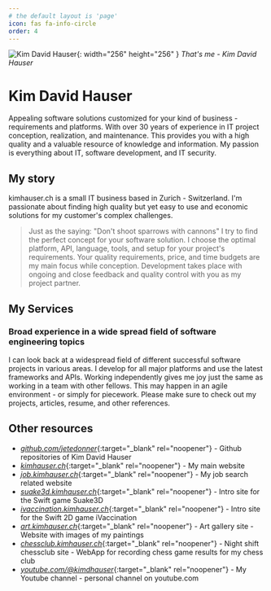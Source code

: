 ```yaml
---
# the default layout is 'page'
icon: fas fa-info-circle
order: 4
---
```


![Kim David Hauser](KimDavidHauserRound_326x326.png){: width="256" height="256" }
_That's me - Kim David Hauser_

# Kim David Hauser
Appealing software solutions customized for your kind of business - requirements and platforms. With over 30 years of experience in IT project conception, realization, and maintenance. This provides you with a high quality and a valuable resource of knowledge and information. My passion is everything about IT, software development, and IT security.

## My story
kimhauser.ch is a small IT business based in Zurich - Switzerland. I'm passionate about finding high quality but yet easy to use and economic solutions for my customer's complex challenges.

> Just as the saying: "Don't shoot sparrows with cannons" I try to find the perfect concept for your software solution. I choose the optimal platform, API, language, tools, and setup for your project's requirements. Your quality requirements, price, and time budgets are my main focus while conception. Development takes place with ongoing and close feedback and quality control with you as my project partner. 

## My Services
### Broad experience in a wide spread field of software engineering topics
I can look back at a widespread field of different successful software projects in various areas. I develop for all major platforms and use the latest frameworks and APIs. Working independently gives me joy just the same as working in a team with other fellows. This may happen in an agile environment - or simply for piecework. Please make sure to check out my projects, articles, resume, and other references.

## Other resources
- [_github.com/jetedonner_](https://github.com/jetedonner){:target="_blank" rel="noopener"} - Github repositories of Kim David Hauser
- [_kimhauser.ch_](https://kimhauser.ch){:target="_blank" rel="noopener"} - My main website
- [_job.kimhauser.ch_](https://job.kimhauser.ch){:target="_blank" rel="noopener"} - My job search related website
- [_suake3d.kimhauser.ch_](https://suake3d.kimhauser.ch){:target="_blank" rel="noopener"} - Intro site for the Swift game Suake3D
- [_ivaccination.kimhauser.ch_](https://ivaccination.kimhauser.ch){:target="_blank" rel="noopener"} - Intro site for the Swift 2D game iVaccination
- [_art.kimhauser.ch_](https://art.kimhauser.ch){:target="_blank" rel="noopener"} - Art gallery site - Website with images of my paintings
- [_chessclub.kimhauser.ch_](https://chessclub.kimhauser.ch){:target="_blank" rel="noopener"} - Night shift chessclub site - WebApp for recording chess game results for my chess club
- [_youtube.com/@kimdhauser_](https://www.youtube.com/@kimdhauser){:target="_blank" rel="noopener"} - My Youtube channel - personal channel on youtube.com

<!-- - <http://covidfeedback.kimhauser.ch> - COVID-Feedback - Web tool for giving the Swiss government feedback about the COVID management -->